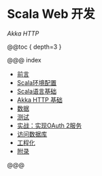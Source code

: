 # Scala Web 开发

*Akka HTTP*

@@toc { depth=3 }

@@@ index

* [前言](preface.md)
* [Scala环境配置](env/index.md)
* [Scala语言基础](scala/index.md)
* [Akka HTTP 基础](basic/index.md)
* [数据](data/index.md)
* [测试](test/index.md)
* [实战：实现OAuth 2服务](oauth/index.md)
* [访问数据库](storage/index.md)
* [工程化](engineering/index.md)
* [附录](appendix/index.md)

@@@
